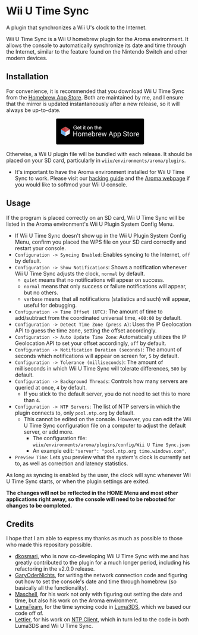 # Wii U Time Sync

A plugin that synchronizes a Wii U's clock to the Internet.

Wii U Time Sync is a Wii U homebrew plugin for the Aroma environment. It allows the console to automatically synchronize its date and time through the Internet, similar to the feature found on the Nintendo Switch and other modern devices.

## Installation
For convenience, it is recommended that you download Wii U Time Sync from the [Homebrew App Store](https://hb-app.store/wiiu/Wii-U-Time-Sync). Both are maintained by me, and I ensure that the mirror is updated instantaneously after a new release, so it will always be up-to-date.

<p align="center">
  <a href="https://hb-app.store/wiiu/Wii-U-Time-Sync">
    <img src="appstore.png" alt="Get it on the Homebrew App Store!">
  </a>
</p>

Otherwise, a Wii U plugin file will be bundled with each release. It should be placed on your SD card, particularly in `wiiu/environments/aroma/plugins`.
* It's important to have the Aroma environment installed for Wii U Time Sync to work. Please visit our [hacking guide](https://wiiu.hacks.guide/) and the [Aroma webpage](https://aroma.foryour.cafe/) if you would like to softmod your Wii U console.

## Usage
If the program is placed correctly on an SD card, Wii U Time Sync will be listed in the Aroma environment's Wii U Plugin System Config Menu.

* If Wii U Time Sync doesn't show up in the Wii U Plugin System Config Menu, confirm you placed the WPS file on your SD card correctly and restart your console.
* `Configuration -> Syncing Enabled`: Enables syncing to the Internet, `off` by default.
* `Configuration -> Show Notifications`: Shows a notification whenever Wii U Time Sync adjusts the clock, `normal` by default.
    * `quiet` means that no notifications will appear on success.
    * `normal` means that only success or failure notifications will appear, but no others.
    * `verbose` means that all notifications (statistics and such) will appear, useful for debugging.
* `Configuration -> Time Offset (UTC)`: The amount of time to add/subtract from the coordinated universal time, `+00:00` by default.
* `Configuration -> Detect Time Zone (press A)`: Uses the IP Geolocation API to guess the time zone, setting the offset accordingly.
* `Configuration -> Auto Update Time Zone`: Automatically utilizes the IP Geolocation API to set your offset accordingly, `off` by default.
* `Configuration -> Notification Duration (seconds)`: The amount of seconds which notifications will appear on screen for, `5` by default.
* `Configuration -> Tolerance (milliseconds)`: The amount of milliseconds in which Wii U Time Sync will tolerate differences, `500` by default.
* `Configuration -> Background Threads`: Controls how many servers are queried at once, `4` by default.
    * If you stick to the default server, you do not need to set this to more than `4`.
* `Configuration -> NTP Servers`: The list of NTP servers in which the plugin connects to, only `pool.ntp.org` by default.
    * This cannot be edited on the console. However, you can edit the Wii U Time Sync configuration file on a computer to adjust the default server, or add more.
        * The configuration file: `wiiu/environments/aroma/plugins/config/Wii U Time Sync.json`
        * An example edit: `"server": "pool.ntp.org time.windows.com",`
* `Preview Time`: Lets you preview what the system's clock is currently set to, as well as correction and latency statistics.

As long as syncing is enabled by the user, the clock will sync whenever Wii U Time Sync starts, or when the plugin settings are exited.

**The changes will not be reflected in the HOME Menu and most other applications right away, so the console will need to be rebooted for changes to be completed.**

## Credits
I hope that I am able to express my thanks as much as possible to those who made this repository possible.
* [dkosmari](https://github.com/dkosmari), who is now co-developing Wii U Time Sync with me and has greatly contributed to the plugin for a much longer period, including his refactoring in the v2.0.0 release.
* [GaryOderNichts](https://github.com/GaryOderNichts), for writing the network connection code and figuring out how to set the console's date and time through homebrew (so basically all the functionality).
* [Maschell](https://github.com/Maschell), for his work not only with figuring out setting the date and time, but also his work on the Aroma environment.
* [LumaTeam](https://github.com/LumaTeam), for the time syncing code in [Luma3DS](https://github.com/LumaTeam/Luma3DS), which we based our code off of.
* [Lettier](https://github.com/lettier), for his work on [NTP Client](https://github.com/lettier/ntpclient), which in turn led to the code in both Luma3DS and Wii U Time Sync.